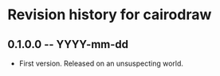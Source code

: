 # Revision history for cairodraw

## 0.1.0.0 -- YYYY-mm-dd

* First version. Released on an unsuspecting world.
